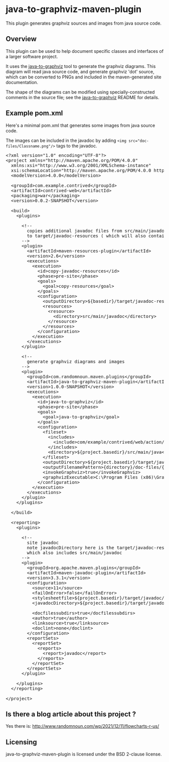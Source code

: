 # java-to-graphviz-maven-plugin

This plugin generates graphviz sources and images from java source code.

## Overview

This plugin can be used to help document specific classes and interfaces of a larger software project.

It uses the [java-to-graphviz](https://github.com/randomnoun/java-to-graphviz) tool to generate the graphviz diagrams. This diagram 
will read java source code, and generate graphviz 'dot' source, which can be converted to PNGs and included in the maven-generated
site documentation.

The shape of the diagrams can be modified using specially-constructed comments in the source file; see the 
[java-to-graphviz](https://github.com/randomnoun/java-to-graphviz) README for details.

## Example pom.xml

Here's a minimal pom.xml that generates some images from java source code.

The images can be included in the javadoc by adding `<img src="doc-files/Classname.png"/>` tags to the javadoc.

<pre>
&lt;?xml version="1.0" encoding="UTF-8"?&gt;
&lt;project xmlns="http://maven.apache.org/POM/4.0.0"
  xmlns:xsi="http://www.w3.org/2001/XMLSchema-instance"
  xsi:schemaLocation="http://maven.apache.org/POM/4.0.0 http://maven.apache.org/maven-v4_0_0.xsd"&gt;
  &lt;modelVersion&gt;4.0.0&lt;/modelVersion&gt;

  &lt;groupId&gt;com.example.contrived&lt;/groupId&gt;
  &lt;artifactId&gt;contrived-web&lt;/artifactId&gt;
  &lt;packaging&gt;war&lt;/packaging&gt;
  &lt;version&gt;0.0.2-SNAPSHOT&lt;/version&gt;

  &lt;build&gt;
    &lt;plugins&gt;
    
      &lt;!-- 
        copies additional javadoc files from src/main/javadoc 
        to target/javadoc-resources ( which will also contain the generated images )
      --&gt;
      &lt;plugin&gt;
        &lt;artifactId&gt;maven-resources-plugin&lt;/artifactId&gt;
        &lt;version&gt;2.6&lt;/version&gt;
        &lt;executions&gt;
          &lt;execution&gt;
            &lt;id&gt;copy-javadoc-resources&lt;/id&gt;
            &lt;phase&gt;pre-site&lt;/phase&gt;
            &lt;goals&gt;
              &lt;goal&gt;copy-resources&lt;/goal&gt;
            &lt;/goals&gt;
            &lt;configuration&gt;
              &lt;outputDirectory&gt;${basedir}/target/javadoc-resources&lt;/outputDirectory&gt;
              &lt;resources&gt;
                &lt;resource&gt;
                  &lt;directory&gt;src/main/javadoc&lt;/directory&gt;
                &lt;/resource&gt;
              &lt;/resources&gt;
            &lt;/configuration&gt;
          &lt;/execution&gt;
        &lt;/executions&gt;
      &lt;/plugin&gt;

      &lt;!-- 
        generate graphviz diagrams and images
      --&gt;
      &lt;plugin&gt;
        &lt;groupId&gt;com.randomnoun.maven.plugins&lt;/groupId&gt;
        &lt;artifactId&gt;java-to-graphviz-maven-plugin&lt;/artifactId&gt;
        &lt;version&gt;1.0.0-SNAPSHOT&lt;/version&gt;
        &lt;executions&gt;
          &lt;execution&gt;
            &lt;id&gt;java-to-graphviz&lt;/id&gt;
            &lt;phase&gt;pre-site&lt;/phase&gt;
            &lt;goals&gt;
              &lt;goal&gt;java-to-graphviz&lt;/goal&gt;
            &lt;/goals&gt;
            &lt;configuration&gt;
              &lt;fileset&gt;
                &lt;includes&gt;
                  &lt;include&gt;com/example/contrived/web/action/**.java&lt;/include&gt;
                &lt;/includes&gt;
                &lt;directory&gt;${project.basedir}/src/main/java&lt;/directory&gt;
              &lt;/fileset&gt;
              &lt;outputDirectory&gt;${project.basedir}/target/javadoc-resources&lt;/outputDirectory&gt;
              &lt;outputFilenamePattern&gt;{directory}/doc-files/{basename}.dot&lt;/outputFilenamePattern&gt;
              &lt;invokeGraphviz&gt;true&lt;/invokeGraphviz&gt;
              &lt;graphvizExecutable&gt;C:\Program Files (x86)\Graphviz2.38\bin\dot.exe&lt;/graphvizExecutable&gt;
            &lt;/configuration&gt;
          &lt;/execution&gt;
        &lt;/executions&gt;
      &lt;/plugin&gt;
    &lt;/plugins&gt;

  &lt;/build&gt;

  &lt;reporting&gt;
    &lt;plugins&gt;

      &lt;!-- 
        site javadoc
        note javadocDirectory here is the target/javadoc-resources directory written to above
        which also includes src/main/javadoc
      --&gt;
      &lt;plugin&gt;
        &lt;groupId&gt;org.apache.maven.plugins&lt;/groupId&gt;
        &lt;artifactId&gt;maven-javadoc-plugin&lt;/artifactId&gt;
        &lt;version&gt;3.3.1&lt;/version&gt;
        &lt;configuration&gt;
          &lt;source&gt;11&lt;/source&gt;
          &lt;failOnError&gt;false&lt;/failOnError&gt;
          &lt;stylesheetfile&gt;${project.basedir}/target/javadoc/stylesheet.css&lt;/stylesheetfile&gt;
          &lt;javadocDirectory&gt;${project.basedir}/target/javadoc-resources&lt;/javadocDirectory&gt;

          &lt;docfilessubdirs&gt;true&lt;/docfilessubdirs&gt;
          &lt;author&gt;true&lt;/author&gt;
          &lt;linksource&gt;true&lt;/linksource&gt;
          &lt;doclint&gt;none&lt;/doclint&gt;
        &lt;/configuration&gt;
        &lt;reportSets&gt;
          &lt;reportSet&gt;
            &lt;reports&gt;
              &lt;report&gt;javadoc&lt;/report&gt;
            &lt;/reports&gt;
          &lt;/reportSet&gt;
        &lt;/reportSets&gt;
      &lt;/plugin&gt;

    &lt;/plugins&gt;
  &lt;/reporting&gt;

&lt;/project&gt;
</pre>

## Is there a blog article about this project ?

Yes there is: http://www.randomnoun.com/wp/2021/12/11/flowcharts-r-us/

## Licensing

java-to-graphviz-maven-plugin is licensed under the BSD 2-clause license.

